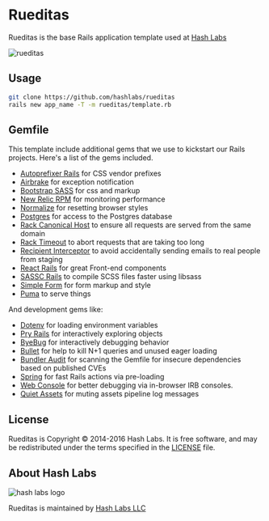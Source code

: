 # Rueditas

Rueditas is the base Rails application template used at [Hash Labs](https://www.hashlabs.com)

![rueditas](http://mla-s1-p.mlstatic.com/bicicletas-halley-para-ninos-19057-playera-rueditas-rod-16-13682-MLA87487077_3161-O.jpg)

## Usage

```bash
git clone https://github.com/hashlabs/rueditas
rails new app_name -T -m rueditas/template.rb
```

## Gemfile

This template include additional gems that we use to kickstart our Rails projects. Here's a list of the gems included.

* [Autoprefixer Rails](https://github.com/ai/autoprefixer-rails) for CSS vendor prefixes
* [Airbrake](https://github.com/airbrake/airbrake) for exception notification
* [Bootstrap SASS](https://github.com/twbs/bootstrap-sass) for css and
  markup
* [New Relic RPM](https://github.com/newrelic/rpm) for monitoring performance
* [Normalize](https://necolas.github.io/normalize.css/) for resetting browser styles
* [Postgres](https://github.com/ged/ruby-pg) for access to the Postgres database
* [Rack Canonical Host](https://github.com/tylerhunt/rack-canonical-host) to
  ensure all requests are served from the same domain
* [Rack Timeout](https://github.com/heroku/rack-timeout) to abort requests that are
  taking too long
* [Recipient Interceptor](https://github.com/croaky/recipient_interceptor) to
  avoid accidentally sending emails to real people from staging
* [React Rails](https://github.com/reactjs/react-rails) for great Front-end components
* [SASSC Rails](https://github.com/sass/sassc-rails) to compile SCSS
  files faster using libsass
* [Simple Form](https://github.com/plataformatec/simple_form) for form markup
  and style
* [Puma](https://github.com/puma/puma) to serve things

And development gems like:

* [Dotenv](https://github.com/bkeepers/dotenv) for loading environment variables
* [Pry Rails](https://github.com/rweng/pry-rails) for interactively exploring
  objects
* [ByeBug](https://github.com/deivid-rodriguez/byebug) for interactively
  debugging behavior
* [Bullet](https://github.com/flyerhzm/bullet) for help to kill N+1 queries and
  unused eager loading
* [Bundler Audit](https://github.com/rubysec/bundler-audit) for scanning the
  Gemfile for insecure dependencies based on published CVEs
* [Spring](https://github.com/rails/spring) for fast Rails actions via
  pre-loading
* [Web Console](https://github.com/rails/web-console) for better debugging via
  in-browser IRB consoles.
* [Quiet Assets](https://github.com/evrone/quiet_assets) for muting assets
  pipeline log messages

## License

Rueditas is Copyright © 2014-2016 Hash Labs. It is free software, and may be redistributed under the terms specified in the [LICENSE](/LICENSE) file.

## About Hash Labs

![hash labs logo](https://www.hashlabs.com/images/hashlabs_logo_horizontal_02.png)

Rueditas is maintained by [Hash Labs LLC](https://www.hashlabs.com)

